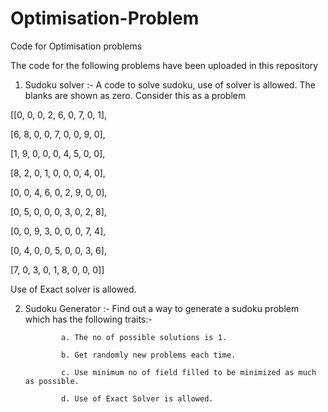 # Optimisation-Problem
Code for Optimisation problems

The code for the following problems have been uploaded in this repository

1. Sudoku solver :- A code to solve sudoku, use of solver is allowed. The blanks are shown as zero.
Consider this as a problem

[[0, 0, 0, 2, 6, 0, 7, 0, 1],

 [6, 8, 0, 0, 7, 0, 0, 9, 0],
	
 [1, 9, 0, 0, 0, 4, 5, 0, 0],
	
 [8, 2, 0, 1, 0, 0, 0, 4, 0],
	
 [0, 0, 4, 6, 0, 2, 9, 0, 0],
	
 [0, 5, 0, 0, 0, 3, 0, 2, 8],
	
 [0, 0, 9, 3, 0, 0, 0, 7, 4],
	
 [0, 4, 0, 0, 5, 0, 0, 3, 6],
	
 [7, 0, 3, 0, 1, 8, 0, 0, 0]]
	
Use of Exact solver is allowed. 

2. Sudoku Generator :- Find out a way to generate a sudoku problem which has the following traits:-
			
		       a. The no of possible solutions is 1.
		       
		       b. Get randomly new problems each time.
		       
		       c. Use minimum no of field filled to be minimized as much as possible.
		       
		       d. Use of Exact Solver is allowed.


